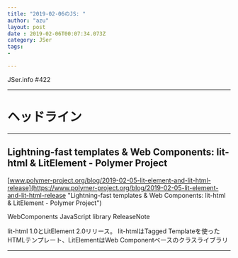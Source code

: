 ```yaml
---
title: "2019-02-06のJS: "
author: "azu"
layout: post
date : 2019-02-06T00:07:34.073Z
category: JSer
tags:
-

---
```


JSer.info #422

----

<h1 class="site-genre">ヘッドライン</h1>

----

## Lightning-fast templates & Web Components: lit-html & LitElement - Polymer Project
[www.polymer-project.org/blog/2019-02-05-lit-element-and-lit-html-release](https://www.polymer-project.org/blog/2019-02-05-lit-element-and-lit-html-release "Lightning-fast templates & Web Components: lit-html & LitElement - Polymer Project")
<p class="jser-tags jser-tag-icon"><span class="jser-tag">WebComponents</span> <span class="jser-tag">JavaScript</span> <span class="jser-tag">library</span> <span class="jser-tag">ReleaseNote</span></p>

lit-html 1.0とLitElement 2.0リリース。
lit-htmlはTagged Templateを使ったHTMLテンプレート、LitElementはWeb Componentベースのクラスライブラリ


----
